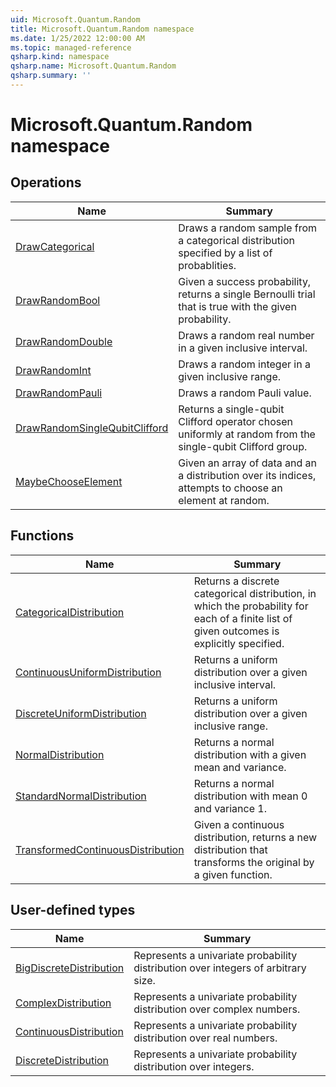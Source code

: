 ```yaml
---
uid: Microsoft.Quantum.Random
title: Microsoft.Quantum.Random namespace
ms.date: 1/25/2022 12:00:00 AM
ms.topic: managed-reference
qsharp.kind: namespace
qsharp.name: Microsoft.Quantum.Random
qsharp.summary: ''
---
```


# Microsoft.Quantum.Random namespace




<!-- summaries -->

## Operations

| Name | Summary |
|------|---------|
|[DrawCategorical](xref:Microsoft.Quantum.Random.DrawCategorical) |Draws a random sample from a categorical distribution specified by a list of probablities. |
|[DrawRandomBool](xref:Microsoft.Quantum.Random.DrawRandomBool) |Given a success probability, returns a single Bernoulli trial that is true with the given probability. |
|[DrawRandomDouble](xref:Microsoft.Quantum.Random.DrawRandomDouble) |Draws a random real number in a given inclusive interval. |
|[DrawRandomInt](xref:Microsoft.Quantum.Random.DrawRandomInt) |Draws a random integer in a given inclusive range. |
|[DrawRandomPauli](xref:Microsoft.Quantum.Random.DrawRandomPauli) |Draws a random Pauli value. |
|[DrawRandomSingleQubitClifford](xref:Microsoft.Quantum.Random.DrawRandomSingleQubitClifford) |Returns a single-qubit Clifford operator chosen uniformly at random from the single-qubit Clifford group. |
|[MaybeChooseElement](xref:Microsoft.Quantum.Random.MaybeChooseElement) |Given an array of data and an a distribution over its indices, attempts to choose an element at random. |

## Functions

| Name | Summary |
|------|---------|
|[CategoricalDistribution](xref:Microsoft.Quantum.Random.CategoricalDistribution) |Returns a discrete categorical distribution, in which the probability for each of a finite list of given outcomes is explicitly specified. |
|[ContinuousUniformDistribution](xref:Microsoft.Quantum.Random.ContinuousUniformDistribution) |Returns a uniform distribution over a given inclusive interval. |
|[DiscreteUniformDistribution](xref:Microsoft.Quantum.Random.DiscreteUniformDistribution) |Returns a uniform distribution over a given inclusive range. |
|[NormalDistribution](xref:Microsoft.Quantum.Random.NormalDistribution) |Returns a normal distribution with a given mean and variance. |
|[StandardNormalDistribution](xref:Microsoft.Quantum.Random.StandardNormalDistribution) |Returns a normal distribution with mean 0 and variance 1. |
|[TransformedContinuousDistribution](xref:Microsoft.Quantum.Random.TransformedContinuousDistribution) |Given a continuous distribution, returns a new distribution that transforms the original by a given function. |

## User-defined types

| Name | Summary |
|------|---------|
|[BigDiscreteDistribution](xref:Microsoft.Quantum.Random.BigDiscreteDistribution) |Represents a univariate probability distribution over integers of arbitrary size. |
|[ComplexDistribution](xref:Microsoft.Quantum.Random.ComplexDistribution) |Represents a univariate probability distribution over complex numbers. |
|[ContinuousDistribution](xref:Microsoft.Quantum.Random.ContinuousDistribution) |Represents a univariate probability distribution over real numbers. |
|[DiscreteDistribution](xref:Microsoft.Quantum.Random.DiscreteDistribution) |Represents a univariate probability distribution over integers. |
<!-- /summaries -->
